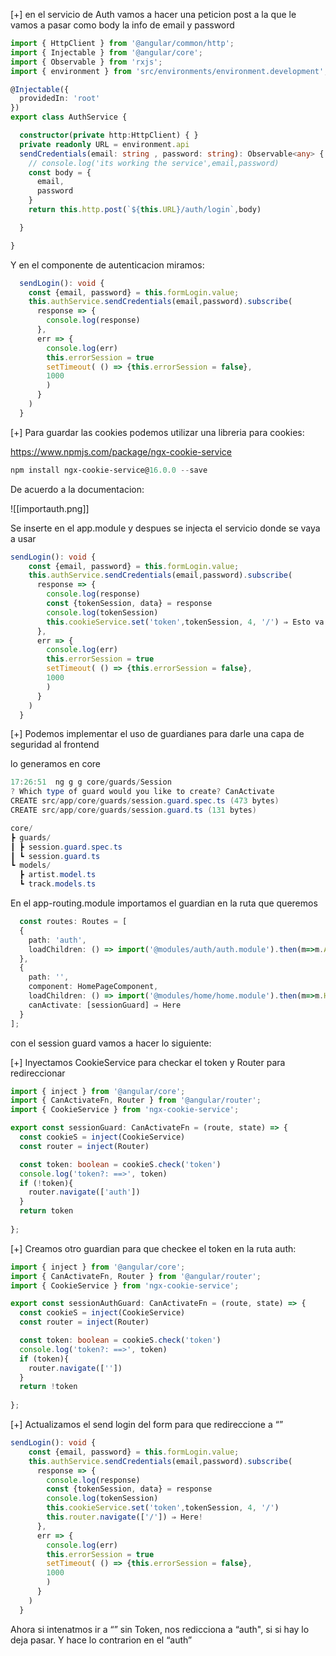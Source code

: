 [+] en el servicio de Auth vamos a hacer una peticion post a la que le vamos a pasar como body la info de email y password

```ts
import { HttpClient } from '@angular/common/http';
import { Injectable } from '@angular/core';
import { Observable } from 'rxjs';
import { environment } from 'src/environments/environment.development';

@Injectable({
  providedIn: 'root'
})
export class AuthService {

  constructor(private http:HttpClient) { }
  private readonly URL = environment.api
  sendCredentials(email: string , password: string): Observable<any> {
    // console.log('its working the service',email,password)
    const body = {
      email,
      password
    }
    return this.http.post(`${this.URL}/auth/login`,body)

  }

}

```

Y en el componente de autenticacion miramos:

```ts
  sendLogin(): void {
    const {email, password} = this.formLogin.value;
    this.authService.sendCredentials(email,password).subscribe(
      response => {
        console.log(response)
      },
      err => {
        console.log(err)
        this.errorSession = true
        setTimeout( () => {this.errorSession = false},
        1000
        )
      }
    )
  }
```

[+] Para guardar las cookies podemos utilizar una libreria para cookies:

https://www.npmjs.com/package/ngx-cookie-service


```powershell
npm install ngx-cookie-service@16.0.0 --save
```


De acuerdo a la documentacion:


![[importauth.png]]

Se inserte en el app.module y despues se injecta el servicio donde se vaya a usar



```ts
sendLogin(): void {
    const {email, password} = this.formLogin.value;
    this.authService.sendCredentials(email,password).subscribe(
      response => {
        console.log(response)
        const {tokenSession, data} = response
        console.log(tokenSession)
        this.cookieService.set('token',tokenSession, 4, '/') ⇒ Esto va a setear en el navegador una cookie que se llame “token” y que contiene el token
      },
      err => {
        console.log(err)
        this.errorSession = true
        setTimeout( () => {this.errorSession = false},
        1000
        )
      }
    )
  }

```


[+] Podemos implementar el uso de guardianes para darle una capa de seguridad al frontend

lo generamos en core

```powershell
17:26:51  ng g g core/guards/Session          
? Which type of guard would you like to create? CanActivate
CREATE src/app/core/guards/session.guard.spec.ts (473 bytes)
CREATE src/app/core/guards/session.guard.ts (131 bytes)

```
```powershell
core/
┣ guards/
┃ ┣ session.guard.spec.ts
┃ ┗ session.guard.ts
┗ models/
  ┣ artist.model.ts
  ┗ track.models.ts
```
  
  
  
  En el app-routing.module  importamos el guardian en la ruta que queremos
  
```ts
  const routes: Routes = [
  {
    path: 'auth',
    loadChildren: () => import('@modules/auth/auth.module').then(m=>m.AuthModule)
  },
  {
    path: '',
    component: HomePageComponent,
    loadChildren: () => import('@modules/home/home.module').then(m=>m.HomeModule),
    canActivate: [sessionGuard] ⇒ Here
  }
];
```


con el session guard vamos a hacer lo siguiente:

[+] Inyectamos CookieService para checkar el token y Router para redireccionar

```ts
import { inject } from '@angular/core';
import { CanActivateFn, Router } from '@angular/router';
import { CookieService } from 'ngx-cookie-service';

export const sessionGuard: CanActivateFn = (route, state) => {
  const cookieS = inject(CookieService)
  const router = inject(Router)

  const token: boolean = cookieS.check('token')
  console.log('token?: ==>', token) 
  if (!token){
    router.navigate(['auth'])
  } 
  return token
  
};
```


[+] Creamos otro guardian para que checkee el token en la ruta auth:

```ts
import { inject } from '@angular/core';
import { CanActivateFn, Router } from '@angular/router';
import { CookieService } from 'ngx-cookie-service';

export const sessionAuthGuard: CanActivateFn = (route, state) => {
  const cookieS = inject(CookieService)
  const router = inject(Router)

  const token: boolean = cookieS.check('token')
  console.log('token?: ==>', token) 
  if (token){
    router.navigate([''])
  } 
  return !token
  
};
```


[+] Actualizamos el send login del form para que redireccione a “”

```ts
sendLogin(): void {
    const {email, password} = this.formLogin.value;
    this.authService.sendCredentials(email,password).subscribe(
      response => {
        console.log(response)
        const {tokenSession, data} = response
        console.log(tokenSession)
        this.cookieService.set('token',tokenSession, 4, '/')
        this.router.navigate(['/']) ⇒ Here!
      },
      err => {
        console.log(err)
        this.errorSession = true
        setTimeout( () => {this.errorSession = false},
        1000
        )
      }
    )
  }
```

Ahora si intenatmos ir a “” sin Token, nos redicciona a “auth", si si hay lo deja pasar. Y hace lo contrarion en el “auth”